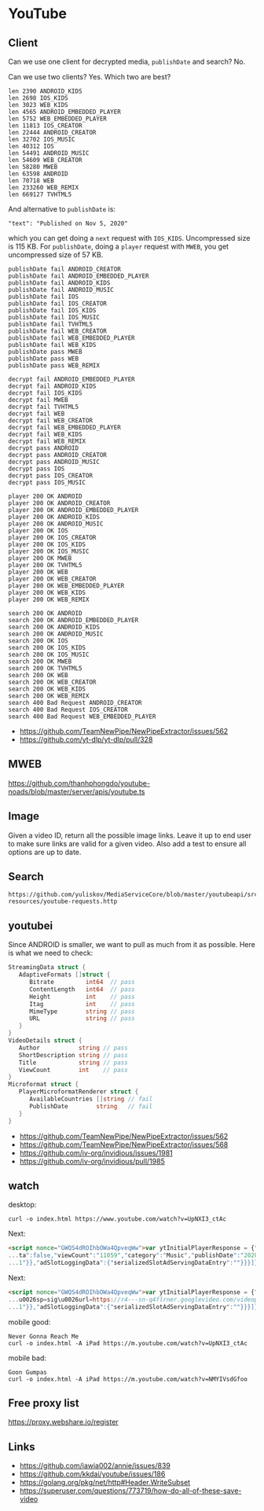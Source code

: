 # YouTube

## Client

Can we use one client for decrypted media, `publishDate` and search? No.

Can we use two clients? Yes. Which two are best?

~~~
len 2390 ANDROID_KIDS
len 2698 IOS_KIDS
len 3023 WEB_KIDS
len 4565 ANDROID_EMBEDDED_PLAYER
len 5752 WEB_EMBEDDED_PLAYER
len 11813 IOS_CREATOR
len 22444 ANDROID_CREATOR
len 32702 IOS_MUSIC
len 40312 IOS
len 54491 ANDROID_MUSIC
len 54609 WEB_CREATOR
len 58280 MWEB
len 63598 ANDROID
len 70718 WEB
len 233260 WEB_REMIX
len 669127 TVHTML5
~~~

And alternative to `publishDate` is:

~~~
"text": "Published on Nov 5, 2020"
~~~

which you can get doing a `next` request with `IOS_KIDS`. Uncompressed size is
115 KB. For `publishDate`, doing a `player` request with `MWEB`, you get
uncompressed size of 57 KB.

~~~
publishDate fail ANDROID_CREATOR
publishDate fail ANDROID_EMBEDDED_PLAYER
publishDate fail ANDROID_KIDS
publishDate fail ANDROID_MUSIC
publishDate fail IOS
publishDate fail IOS_CREATOR
publishDate fail IOS_KIDS
publishDate fail IOS_MUSIC
publishDate fail TVHTML5
publishDate fail WEB_CREATOR
publishDate fail WEB_EMBEDDED_PLAYER
publishDate fail WEB_KIDS
publishDate pass MWEB
publishDate pass WEB
publishDate pass WEB_REMIX

decrypt fail ANDROID_EMBEDDED_PLAYER
decrypt fail ANDROID_KIDS
decrypt fail IOS_KIDS
decrypt fail MWEB
decrypt fail TVHTML5
decrypt fail WEB
decrypt fail WEB_CREATOR
decrypt fail WEB_EMBEDDED_PLAYER
decrypt fail WEB_KIDS
decrypt fail WEB_REMIX
decrypt pass ANDROID
decrypt pass ANDROID_CREATOR
decrypt pass ANDROID_MUSIC
decrypt pass IOS
decrypt pass IOS_CREATOR
decrypt pass IOS_MUSIC

player 200 OK ANDROID
player 200 OK ANDROID_CREATOR
player 200 OK ANDROID_EMBEDDED_PLAYER
player 200 OK ANDROID_KIDS
player 200 OK ANDROID_MUSIC
player 200 OK IOS
player 200 OK IOS_CREATOR
player 200 OK IOS_KIDS
player 200 OK IOS_MUSIC
player 200 OK MWEB
player 200 OK TVHTML5
player 200 OK WEB
player 200 OK WEB_CREATOR
player 200 OK WEB_EMBEDDED_PLAYER
player 200 OK WEB_KIDS
player 200 OK WEB_REMIX

search 200 OK ANDROID
search 200 OK ANDROID_EMBEDDED_PLAYER
search 200 OK ANDROID_KIDS
search 200 OK ANDROID_MUSIC
search 200 OK IOS
search 200 OK IOS_KIDS
search 200 OK IOS_MUSIC
search 200 OK MWEB
search 200 OK TVHTML5
search 200 OK WEB
search 200 OK WEB_CREATOR
search 200 OK WEB_KIDS
search 200 OK WEB_REMIX
search 400 Bad Request ANDROID_CREATOR
search 400 Bad Request IOS_CREATOR
search 400 Bad Request WEB_EMBEDDED_PLAYER
~~~

- https://github.com/TeamNewPipe/NewPipeExtractor/issues/562
- https://github.com/yt-dlp/yt-dlp/pull/328

## MWEB

https://github.com/thanhphongdo/youtube-noads/blob/master/server/apis/youtube.ts

## Image

Given a video ID, return all the possible image links. Leave it up to end user
to make sure links are valid for a given video. Also add a test to ensure all
options are up to date.

## Search

~~~
https://github.com/yuliskov/MediaServiceCore/blob/master/youtubeapi/src/test/
resources/youtube-requests.http
~~~

## youtubei

Since ANDROID is smaller, we want to pull as much from it as possible. Here is
what we need to check:

~~~go
StreamingData struct {
   AdaptiveFormats []struct {
      Bitrate         int64  // pass
      ContentLength   int64  // pass
      Height          int    // pass
      Itag            int    // pass
      MimeType        string // pass
      URL             string // pass
   }
}
VideoDetails struct {
   Author           string // pass
   ShortDescription string // pass
   Title            string // pass
   ViewCount        int    // pass
}
Microformat struct {
   PlayerMicroformatRenderer struct {
      AvailableCountries []string // fail
      PublishDate        string   // fail
   }
}
~~~

- https://github.com/TeamNewPipe/NewPipeExtractor/issues/562
- https://github.com/TeamNewPipe/NewPipeExtractor/issues/568
- https://github.com/iv-org/invidious/issues/1981
- https://github.com/iv-org/invidious/pull/1985

## watch

desktop:

~~~
curl -o index.html https://www.youtube.com/watch?v=UpNXI3_ctAc
~~~

Next:

~~~html
<script nonce="GWQS4dROIhbOWa4QpveqWw">var ytInitialPlayerResponse = {"respons...
...ta":false,"viewCount":"11059","category":"Music","publishDate":"2020-10-02"...
...1"}},"adSlotLoggingData":{"serializedSlotAdServingDataEntry":""}}}]};</script>
~~~

Next:

~~~html
<script nonce="GWQS4dROIhbOWa4QpveqWw">var ytInitialPlayerResponse = {"respons...
...u0026sp=sig\u0026url=https://r4---sn-q4flrner.googlevideo.com/videoplayback...
...1"}},"adSlotLoggingData":{"serializedSlotAdServingDataEntry":""}}}]};</script>
~~~

mobile good:

~~~
Never Gonna Reach Me
curl -o index.html -A iPad https://m.youtube.com/watch?v=UpNXI3_ctAc
~~~

mobile bad:

~~~
Goon Gumpas
curl -o index.html -A iPad https://m.youtube.com/watch?v=NMYIVsdGfoo
~~~

## Free proxy list

https://proxy.webshare.io/register

## Links

- https://github.com/iawia002/annie/issues/839
- https://github.com/kkdai/youtube/issues/186
- https://golang.org/pkg/net/http#Header.WriteSubset
- https://superuser.com/questions/773719/how-do-all-of-these-save-video
